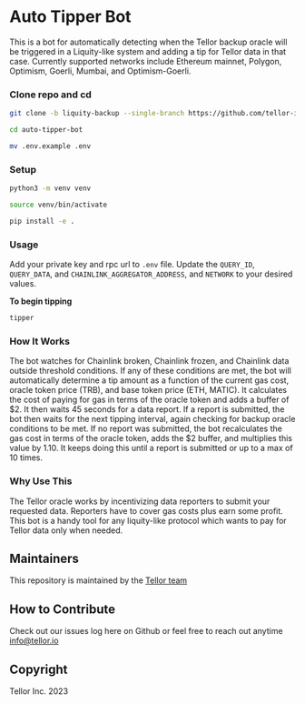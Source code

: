 # Auto Tipper Bot

This is a bot for automatically detecting when the Tellor backup oracle will be triggered in a Liquity-like system and adding a tip for Tellor data in that case. Currently supported networks include Ethereum mainnet, Polygon, Optimism, Goerli, Mumbai, and Optimism-Goerli.

### Clone repo and cd
```sh
git clone -b liquity-backup --single-branch https://github.com/tellor-io/auto-tipper-bot.git
```
```sh
cd auto-tipper-bot
```
```sh
mv .env.example .env
```

### Setup

```sh
python3 -m venv venv
```
```sh
source venv/bin/activate
```

```sh
pip install -e .
```

### Usage
Add your private key and rpc url to `.env` file. Update the `QUERY_ID`, `QUERY_DATA`, and `CHAINLINK_AGGREGATOR_ADDRESS`, and `NETWORK` to your desired values.

**To begin tipping**
```sh
tipper
```

### How It Works
The bot watches for Chainlink broken, Chainlink frozen, and Chainlink data outside threshold conditions. If any of these conditions are met, the bot will automatically determine a tip amount as a function of the current gas cost, oracle token price (TRB), and base token price (ETH, MATIC). It calculates the cost of paying for gas in terms of the oracle token and adds a buffer of $2. It then waits 45 seconds for a data report. If a report is submitted, the bot then waits for the next tipping interval, again checking for backup oracle conditions to be met. If no report was submitted, the bot recalculates the gas cost in terms of the oracle token, adds the $2 buffer, and multiplies this value by 1.10. It keeps doing this until a report is submitted or up to a max of 10 times.

### Why Use This
The Tellor oracle works by incentivizing data reporters to submit your requested data. Reporters have to cover gas costs plus earn some profit. This bot is a handy tool for any liquity-like protocol which wants to pay for Tellor data only when needed.

## Maintainers <a name="maintainers"> </a>
This repository is maintained by the [Tellor team](https://github.com/orgs/tellor-io/people)


## How to Contribute<a name="how2contribute"> </a>  

Check out our issues log here on Github or feel free to reach out anytime [info@tellor.io](mailto:info@tellor.io)

## Copyright

Tellor Inc. 2023